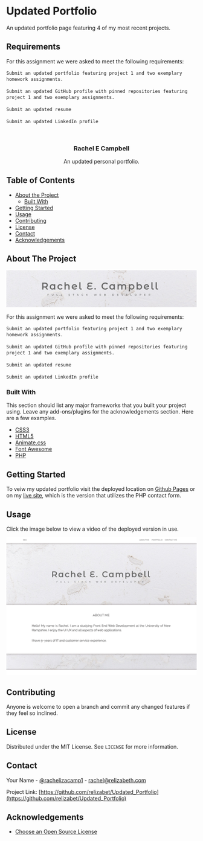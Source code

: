 # Updated Portfolio

An updated portfolio page featuring 4 of my most recent projects.

## Requirements

For this assignment we were asked to meet the following requirements:

    Submit an updated portfolio featuring project 1 and two exemplary homework assignments.

    Submit an updated GitHub profile with pinned repositories featuring project 1 and two exemplary assignments.

    Submit an updated resume

    Submit an updated LinkedIn profile

<!-- PROJECT LOGO -->
<br />
<p align="center">

  <h3 align="center">Rachel E Campbell</h3>

  <p align="center">
    An updated personal portfolio.
</p>

<!-- TABLE OF CONTENTS -->

## Table of Contents

- [About the Project](#about-the-project)
  - [Built With](#built-with)
- [Getting Started](#getting-started)
- [Usage](#usage)
- [Contributing](#contributing)
- [License](#license)
- [Contact](#contact)
- [Acknowledgements](#acknowledgements)

<!-- ABOUT THE PROJECT -->

## About The Project

![Header](Assets/header.png)

For this assignment we were asked to meet the following requirements:

    Submit an updated portfolio featuring project 1 and two exemplary homework assignments.

    Submit an updated GitHub profile with pinned repositories featuring project 1 and two exemplary assignments.

    Submit an updated resume

    Submit an updated LinkedIn profile

### Built With

This section should list any major frameworks that you built your project using. Leave any add-ons/plugins for the acknowledgements section. Here are a few examples.

- [CSS3](https://www.w3.org/Style/CSS/Overview.en.html)
- [HTML5](https://html.com/html5/)
- [Animate.css](https://animate.style/)
- [Font Awesome](https://fontawesome.com)
- [PHP](https://www.php.net/)

<!-- GETTING STARTED -->

## Getting Started

To veiw my updated portfolio visit the deployed location on [Github Pages](https://relizabet.github.io/Updated_Portfolio/) or on my [live site](https://relizabeth.com), which is the version that utilizes the PHP contact form.

## Usage

Click the image below to view a video of the deployed version in use.

[![In Use](Assets/about.png)](https://www.youtube.com/embed/IRGtSfRcAQc)

<!-- CONTRIBUTING -->

## Contributing

Anyone is welcome to open a branch and commit any changed features if they feel so inclined.

<!-- LICENSE -->

## License

Distributed under the MIT License. See `LICENSE` for more information.

<!-- CONTACT -->

## Contact

Your Name - [@rachelizacamp1](https://twitter.com/rachelizacamp1) - rachel@relizabeth.com

Project Link: [https://github.com/relizabet/Updated_Portfolio](https://github.com/relizabet/Updated_Portfolio)

<!-- ACKNOWLEDGEMENTS -->

## Acknowledgements

- [Choose an Open Source License](https://choosealicense.com)
